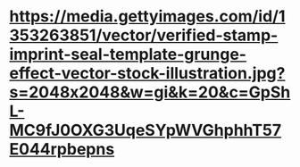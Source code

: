 # https://media.gettyimages.com/id/1353263851/vector/verified-stamp-imprint-seal-template-grunge-effect-vector-stock-illustration.jpg?s=2048x2048&w=gi&k=20&c=GpShL-MC9fJ0OXG3UqeSYpWVGhphhT57E044rpbepns
